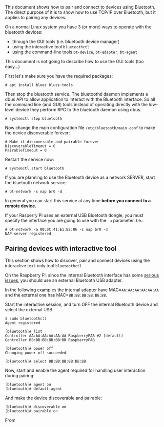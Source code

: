 

This document shows how to pair and connect to devices using Bluetooth.  The direct purpose of it is to show how to use TCP/IP over Bluetooth, but it applies to pairing any devices.

On a normal Linux system you have 3 (or more) ways to operate with the bluetooth devices:

* through the GUI tools (i.e. bluetooth device manager)
* using the interactive tool `bluetoothctl`
* using the command-line tools `bt-device`, `bt-adapter`, `bt-agent`

This document is not going to describe how to use the GUI tools (too easy...)



First let's make sure you have the required packages:

```
# apt install bluez bluez-tools
```

Then stop the bluetooth service. The bluetoothd daemon implements a dbus API to allow application to interact with the Bluetooth interface. So all the command line (and GUI) tools instead of operating directly with the low-level device they perform RPC to the bluetooth daemon using dbus.

```
# systemctl stop bluetooth
```

Now change the main configuration file `/etc/bluetooth/main.conf` to make the device discoverable forever:

```
# Make it discoverable and pairable forever
DiscoverableTimeout = 0
PairableTimeout = 0
```

Restart the service now:

```
# systemctl start bluetooth 
```

If you are planning to use the Bluetooth device as a network SERVER, start the bluetooth network service:

```
# bt-network -s nap br0 -d
```

In general you can start this service at any time **before you connect to a remote device**.

If your Rasperry PI uses an external USB Bluetooth dongle, you must specify the interface you are going to use with the `-a` parameter. I.e.:

```
# bt-network -a 00:0C:41:E1:E2:86 -s nap br0 -d
NAP server registered
```

## Pairing devices with interactive tool

This section shows how to discover, pair and connect devices using the interactive text-only tool `bluetoothctl`

On the Raspberry PI, since the internal Bluetooth interface has some [serious issues]( https://github.com/raspberrypi/firmware/issues/1150), you should use an external Bluetooth USB adapter. 

In the following examples the internal adapter have MAC=`AA:AA:AA:AA:AA:AA` and the external one has MAC=`BB:BB:BB:BB:BB:BB`.

Start the interactive session, and turn OFF the internal Bluetooth device and select the external USB:

```
$ sudo bluetoothctl
Agent registered

[bluetooth]# list
Controller AA:AA:AA:AA:AA:AA RaspberryFAB #2 [default]
Controller BB:BB:BB:BB:BB:BB RaspberryFAB

[bluetooth]# power off
Changing power off succeeded

[bluetooth]# select BB:BB:BB:BB:BB:BB
```

Now, start and enable the agent required for handling user interaction during pairing:

```
[bluetooth]# agent on
[bluetooth]# default-agent
```



And make the device discoverable and pairable:

```
[bluetooth]# discoverable on
[bluetooth]# pairable on
```



From 